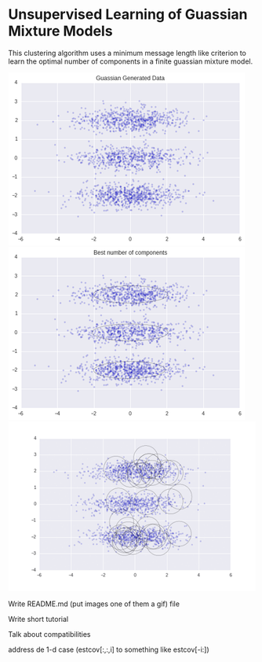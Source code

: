 # Unsupervised Learning of Guassian Mixture Models

This clustering algorithm uses a minimum message length like criterion to learn the optimal number of components in a finite guassian mixture model. 

![alt-text-1](./figures/generated_data.png "title-1") ![alt-text-2](./figures/best_number_components.png "title-2") ![alt-text-3](./figures/animated.gif "title-3")

Write README.md (put images one of them a gif) file

Write short tutorial

Talk about compatibilities

address de 1-d case (estcov[:,:,i] to something like estcov[-i:]) 
